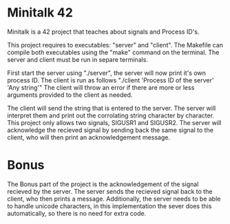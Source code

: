 #  Minitalk 42

Minitalk is a 42 project that teaches about signals and Process ID's.

This project requires to executables: "server" and "client".
The Makefile can compile both executables using the "make" command on the terminal.
The server and client must be run in separe terminals.

First start the server using "./server", the server will now print it's own process ID.
The client is run as follows "./client 'Process ID of the server' 'Any string'"
The client will throw an error if there are more or less arguments provided to the client as needed.

The client will send the string that is entered to the server. The server will interpret them and print out the corrolating string character by character.
This project only allows two signals, SIGUSR1 and SIGUSR2.
The server will acknowledge the recieved signal by sending back the same signal to the client, who will then print an acknowledgement message.


#  Bonus

The Bonus part of the project is the acknowledgement of the signal recieved by the server. The server sends the recieved signal back to the client, who then prints a message.
Additionally, the server needs to be able to handle unicode characters, in this implementation the sever does this automatically, so there is no need for extra code.
